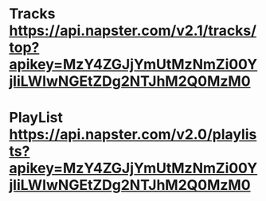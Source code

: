 # Tracks https://api.napster.com/v2.1/tracks/top?apikey=MzY4ZGJjYmUtMzNmZi00YjliLWIwNGEtZDg2NTJhM2Q0MzM0
# PlayList https://api.napster.com/v2.0/playlists?apikey=MzY4ZGJjYmUtMzNmZi00YjliLWIwNGEtZDg2NTJhM2Q0MzM0


